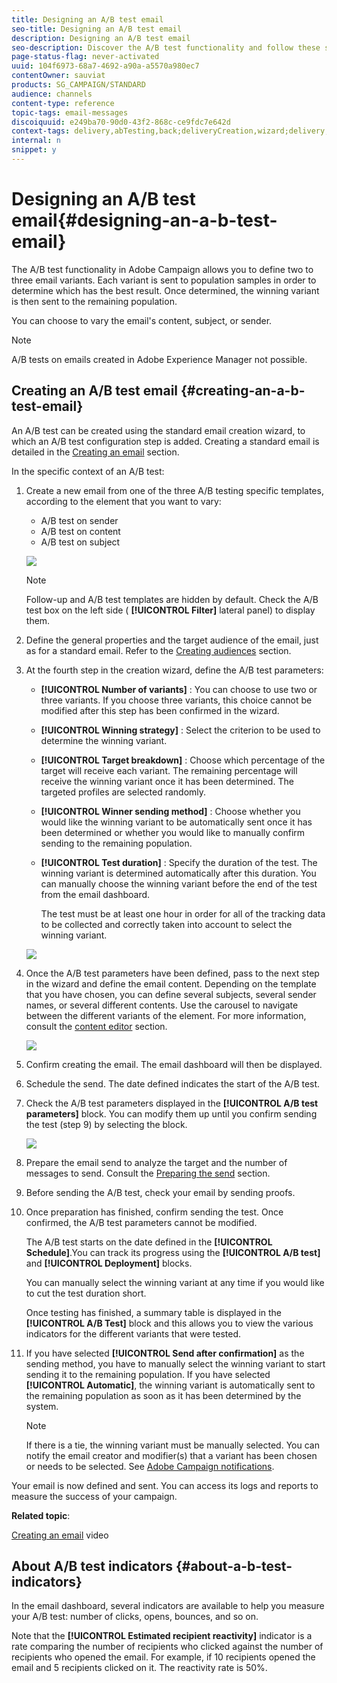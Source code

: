 ```yaml
---
title: Designing an A/B test email
seo-title: Designing an A/B test email
description: Designing an A/B test email
seo-description: Discover the A/B test functionality and follow these steps to create an email from an A/B test template in Adobe Campaign.
page-status-flag: never-activated
uuid: 104f6973-68a7-4692-a90a-a5570a980ec7
contentOwner: sauviat
products: SG_CAMPAIGN/STANDARD
audience: channels
content-type: reference
topic-tags: email-messages
discoiquuid: e249ba70-90d0-43f2-868c-ce9fdc7e642d
context-tags: delivery,abTesting,back;deliveryCreation,wizard;delivery,main
internal: n
snippet: y
---
```


# Designing an A/B test email{#designing-an-a-b-test-email}

The A/B test functionality in Adobe Campaign allows you to define two to three email variants. Each variant is sent to population samples in order to determine which has the best result. Once determined, the winning variant is then sent to the remaining population.

You can choose to vary the email's content, subject, or sender.

>[!NOTE]
>
>A/B tests on emails created in Adobe Experience Manager not possible.

## Creating an A/B test email {#creating-an-a-b-test-email}

An A/B test can be created using the standard email creation wizard, to which an A/B test configuration step is added. Creating a standard email is detailed in the [Creating an email](../../channels/using/creating-an-email.md) section.

In the specific context of an A/B test:

1. Create a new email from one of the three A/B testing specific templates, according to the element that you want to vary:

    * A/B test on sender
    * A/B test on content
    * A/B test on subject

   ![](assets/create_ab_testing.png)

   >[!NOTE]
   >
   >Follow-up and A/B test templates are hidden by default. Check the A/B test box on the left side ( **[!UICONTROL Filter]** lateral panel) to display them.

1. Define the general properties and the target audience of the email, just as for a standard email. Refer to the [Creating audiences](../../audiences/using/creating-audiences.md) section.
1. At the fourth step in the creation wizard, define the A/B test parameters:

    * **[!UICONTROL Number of variants]** : You can choose to use two or three variants. If you choose three variants, this choice cannot be modified after this step has been confirmed in the wizard.
    * **[!UICONTROL Winning strategy]** : Select the criterion to be used to determine the winning variant.
    * **[!UICONTROL Target breakdown]** : Choose which percentage of the target will receive each variant. The remaining percentage will receive the winning variant once it has been determined. The targeted profiles are selected randomly.
    * **[!UICONTROL Winner sending method]** : Choose whether you would like the winning variant to be automatically sent once it has been determined or whether you would like to manually confirm sending to the remaining population.
    * **[!UICONTROL Test duration]** : Specify the duration of the test. The winning variant is determined automatically after this duration. You can manually choose the winning variant before the end of the test from the email dashboard.

      The test must be at least one hour in order for all of the tracking data to be collected and correctly taken into account to select the winning variant.

   ![](assets/ab_parameters.png)

1. Once the A/B test parameters have been defined, pass to the next step in the wizard and define the email content. Depending on the template that you have chosen, you can define several subjects, several sender names, or several different contents. Use the carousel to navigate between the different variants of the element. For more information, consult the [content editor](../../designing/using/about-email-content-design.md) section.

   ![](assets/create_ab_testing2.png)

1. Confirm creating the email. The email dashboard will then be displayed.
1. Schedule the send. The date defined indicates the start of the A/B test.
1. Check the A/B test parameters displayed in the **[!UICONTROL A/B test parameters]** block. You can modify them up until you confirm sending the test (step 9) by selecting the block.

   ![](assets/create_ab_testing3.png)

1. Prepare the email send to analyze the target and the number of messages to send. Consult the [Preparing the send](../../sending/using/preparing-the-send.md) section.
1. Before sending the A/B test, check your email by sending proofs.
1. Once preparation has finished, confirm sending the test. Once confirmed, the A/B test parameters cannot be modified.

   The A/B test starts on the date defined in the **[!UICONTROL Schedule]**.You can track its progress using the **[!UICONTROL A/B test]** and **[!UICONTROL Deployment]** blocks.

   You can manually select the winning variant at any time if you would like to cut the test duration short.

   Once testing has finished, a summary table is displayed in the **[!UICONTROL A/B Test]** block and this allows you to view the various indicators for the different variants that were tested.

1. If you have selected **[!UICONTROL Send after confirmation]** as the sending method, you have to manually select the winning variant to start sending it to the remaining population. If you have selected **[!UICONTROL Automatic]**, the winning variant is automatically sent to the remaining population as soon as it has been determined by the system.

   >[!NOTE]
   >
   >If there is a tie, the winning variant must be manually selected. You can notify the email creator and modifier(s) that a variant has been chosen or needs to be selected. See [Adobe Campaign notifications](../../administration/using/sending-internal-notifications.md).

Your email is now defined and sent. You can access its logs and reports to measure the success of your campaign.

**Related topic**:

[Creating an email](https://helpx.adobe.com/campaign/kt/acs/using/acs-create-email-from-homepage-feature-video-use.html) video

## About A/B test indicators {#about-a-b-test-indicators}

In the email dashboard, several indicators are available to help you measure your A/B test: number of clicks, opens, bounces, and so on.

Note that the **[!UICONTROL Estimated recipient reactivity]** indicator is a rate comparing the number of recipients who clicked against the number of recipients who opened the email. For example, if 10 recipients opened the email and 5 recipients clicked on it. The reactivity rate is 50%.

